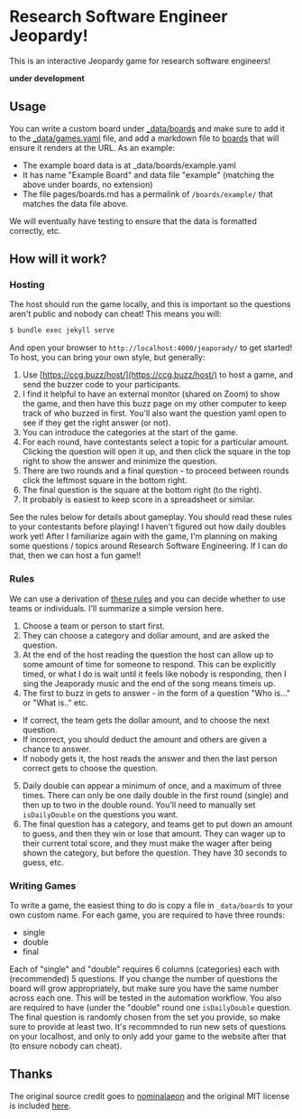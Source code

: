 # Research Software Engineer Jeopardy!

This is an interactive Jeopardy game for research software engineers! 

**under development**

## Usage

You can write a custom board under [_data/boards](_data/boards) and make sure
to add it to the [_data/games.yaml](_data/games.yaml) file, and add a markdown
file to [boards](boards) that will ensure it renders at the URL. As an example:

 - The example board data is at _data/boards/example.yaml
 - It has name "Example Board" and data file "example" (matching the above under boards, no extension)
 - The file pages/boards.md has a permalink of `/boards/example/` that matches the data file above.

We will eventually have testing to ensure that the data is formatted correctly, etc.

## How will it work?

### Hosting

The host should run the game locally, and this is important so the questions aren't
public and nobody can cheat! This means you will:

```bash
$ bundle exec jekyll serve
```

And open your browser to `http://localhost:4000/jeaporady/` to get started!
To host, you can bring your own style, but generally:

1. Use [https://ccg.buzz/host/](https://ccg.buzz/host/) to host a game, and send the buzzer code to your participants.
2. I find it helpful to have an external monitor (shared on Zoom) to show the game, and then have this buzz page on my other computer to keep track of who buzzed in first. You'll also want the question yaml open to see if they get the right answer (or not).
3. You can introduce the categories at the start of the game.
4. For each round, have contestants select a topic for a particular amount. Clicking the question will open it up, and then click the square in the top right to show the answer and minimize the question.
5. There are two rounds and a final question - to proceed between rounds click the leftmost square in the bottom right.
6. The final question is the square at the bottom right (to the right).
7. It probably is easiest to keep score in a spreadsheet or similar.

See the rules below for details about gameplay. You should read these rules to your contestants before playing!
I haven't figured out how daily doubles work yet! After I familiarize again with the game, I'm planning on making some questions / topics
around Research Software Engineering. If I can do that, then we can host a fun game!!

### Rules

We can use a derivation of [these rules](https://tag.rutgers.edu/wp-content/uploads/2014/05/Jeopardy-instructions.pdf)
and you can decide whether to use teams or individuals. I'll summarize a simple version here.

1. Choose a team or person to start first.
2. They can choose a category and dollar amount, and are asked the question.
3. At the end of the host reading the question the host can allow up to some amount of time for someone to respond. This can be explicitly timed, or what I do is wait until it feels like nobody is responding, then I sing the Jeaporady music and the end of the song means timeis up.
4. The first to buzz in gets to answer - in the form of a question "Who is..." or "What is.." etc.
 - If correct, the team gets the dollar amount, and to choose the next question.
 - If incorrect, you should deduct the amount and others are given a chance to answer.
 - If nobody gets it, the host reads the answer and then the last person correct gets to choose the question.
5. Daily double can appear a minimum of once, and a maximum of three times. There can only be one daily double in the first round (single) and then up to two in the double round. You'll need to manually set `isDailyDouble` on the questions you want.
6. The final question has a category, and teams get to put down an amount to guess, and then they win or lose that amount. They can wager up to their current total score, and they must make the wager after being shown the category, but before the question. They have 30 seconds to guess, etc.

### Writing Games

To write a game, the easiest thing to do is copy a file in `_data/boards` to your own custom name. For each game,
you are required to have three rounds:

 - single
 - double
 - final
 
Each of "single" and "double" requires 6 columns (categories) each with (recommended) 5 questions. If you change the number of questions the board will grow appropriately, but make sure you have the same number across each one. This will be tested in the automation workflow. You also are required to have (under the "double" round one `isDailyDouble` question. The final question is randomly chosen from the set you provide, so make sure to provide at least two. It's recommnded to run new sets of questions on your localhost, and only to only add your game to the website after that (to ensure nobody can cheat).

## Thanks

The original source credit goes to [nominalaeon](https://codepen.io/nominalaeon/pen/NWWqBVY)
and the original MIT license is included [here](.github/LICENSE.txt).

